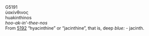 <body>
  <p>G5191<br>  ὑακίνθινος  <br> huakinthinos  <br><i>hoo-ak-in‘-thee-nos </i><br>From <a href="g5192.htm">5192</a>  “hyacinthine” or “jacinthine”, that is, deep <i>blue:</i> - jacinth.<br></p>
 </body>